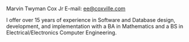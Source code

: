 Marvin Twyman Cox Jr
E-mail: ee@coxville.com


I offer over 15 years of experience in Software and Database design, development, and implementation with a  BA in Mathematics and a BS in Electrical/Electronics Computer Engineering.


